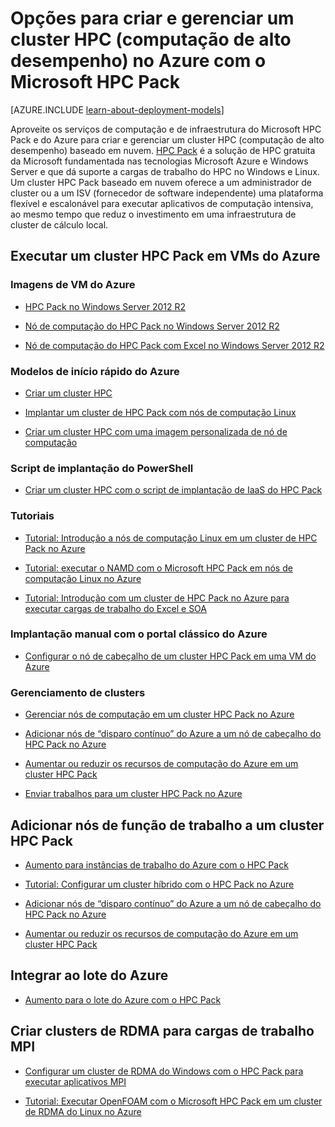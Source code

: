 <properties
 pageTitle="Opções de cluster do HPC Pack na nuvem | Microsoft Azure"
 description="Saiba mais sobre as opções com o Microsoft HPC Pack para criar e gerenciar um cluster HPC (computação de alto desempenho) na nuvem do Azure."
 services="virtual-machines,cloud-services"
 documentationCenter=""
 authors="dlepow"
 manager="timlt"
 editor=""
 tags="azure-resource-manager,azure-service-management,hpc-pack"/>
<tags
ms.service="virtual-machines"
 ms.devlang="na"
 ms.topic="article"
 ms.tgt_pltfrm="vm-multiple"
 ms.workload="big-compute"
 ms.date="10/08/2015"
 ms.author="danlep"/>

# Opções para criar e gerenciar um cluster HPC (computação de alto desempenho) no Azure com o Microsoft HPC Pack

[AZURE.INCLUDE [learn-about-deployment-models](../../includes/learn-about-deployment-models-both-include.md)]


Aproveite os serviços de computação e de infraestrutura do Microsoft HPC Pack e do Azure para criar e gerenciar um cluster HPC (computação de alto desempenho) baseado em nuvem. [HPC Pack](https://technet.microsoft.com/library/jj899572.aspx) é a solução de HPC gratuita da Microsoft fundamentada nas tecnologias Microsoft Azure e Windows Server e que dá suporte a cargas de trabalho do HPC no Windows e Linux. Um cluster HPC Pack baseado em nuvem oferece a um administrador de cluster ou a um ISV (fornecedor de software independente) uma plataforma flexível e escalonável para executar aplicativos de computação intensiva, ao mesmo tempo que reduz o investimento em uma infraestrutura de cluster de cálculo local.


## Executar um cluster HPC Pack em VMs do Azure


### Imagens de VM do Azure

* [HPC Pack no Windows Server 2012 R2](http://azure.microsoft.com/marketplace/partners/microsoft/hpcpack2012r2onwindowsserver2012r2/)

* [Nó de computação do HPC Pack no Windows Server 2012 R2](http://azure.microsoft.com/marketplace/partners/microsoft/hpcpack2012r2computenodeonwindowsserver2012r2/)

* [Nó de computação do HPC Pack com Excel no Windows Server 2012 R2](http://azure.microsoft.com/marketplace/partners/microsoft/hpcpack2012r2computenodewithexcelonwindowsserver2012r2/)

### Modelos de início rápido do Azure

* [Criar um cluster HPC](https://azure.microsoft.com/documentation/templates/create-hpc-cluster/)

* [Implantar um cluster de HPC Pack com nós de computação Linux](https://azure.microsoft.com/documentation/templates/create-hpc-cluster-linux-cn/)

* [Criar um cluster HPC com uma imagem personalizada de nó de computação](https://azure.microsoft.com/documentation/templates/create-hpc-cluster-custom-image/)

### Script de implantação do PowerShell

* [Criar um cluster HPC com o script de implantação de IaaS do HPC Pack](virtual-machines-hpcpack-cluster-powershell-script.md)

### Tutoriais

* [Tutorial: Introdução a nós de computação Linux em um cluster de HPC Pack no Azure](../virtual-machines/virtual-machines-linux-cluster-hpcpack.md)

* [Tutorial: executar o NAMD com o Microsoft HPC Pack em nós de computação Linux no Azure](../virtual-machines/virtual-machines-linux-cluster-hpcpack-namd.md)

* [Tutorial: Introdução com um cluster de HPC Pack no Azure para executar cargas de trabalho do Excel e SOA](../virtual-machines/virtual-machines-excel-cluster-hpcpack.md)



### Implantação manual com o portal clássico do Azure



* [Configurar o nó de cabeçalho de um cluster HPC Pack em uma VM do Azure](virtual-machines-hpcpack-cluster-headnode.md)

### Gerenciamento de clusters

* [Gerenciar nós de computação em um cluster HPC Pack no Azure](virtual-machines-hpcpack-cluster-node-manage.md)

* [Adicionar nós de “disparo contínuo” do Azure a um nó de cabeçalho do HPC Pack no Azure](virtual-machines-hpcpack-cluster-node-burst.md)

* [Aumentar ou reduzir os recursos de computação do Azure em um cluster HPC Pack](virtual-machines-hpcpack-cluster-node-autogrowshrink.md)

* [Enviar trabalhos para um cluster HPC Pack no Azure](virtual-machines-hpcpack-cluster-submit-jobs.md)


## Adicionar nós de função de trabalho a um cluster HPC Pack


* [Aumento para instâncias de trabalho do Azure com o HPC Pack](https://technet.microsoft.com/library/gg481749.aspx)

* [Tutorial: Configurar um cluster híbrido com o HPC Pack no Azure](../cloud-services/cloud-services-setup-hybrid-hpcpack-cluster.md)

* [Adicionar nós de “disparo contínuo” do Azure a um nó de cabeçalho do HPC Pack no Azure](virtual-machines-hpcpack-cluster-node-burst.md)

* [Aumentar ou reduzir os recursos de computação do Azure em um cluster HPC Pack](virtual-machines-hpcpack-cluster-node-autogrowshrink.md)

## Integrar ao lote do Azure 

* [Aumento para o lote do Azure com o HPC Pack](https://technet.microsoft.com/library/mt612877.aspx)

## Criar clusters de RDMA para cargas de trabalho MPI

* [Configurar um cluster de RDMA do Windows com o HPC Pack para executar aplicativos MPI](virtual-machines-windows-hpcpack-cluster-rdma.md)

* [Tutorial: Executar OpenFOAM com o Microsoft HPC Pack em um cluster de RDMA do Linux no Azure](virtual-machines-linux-cluster-hpcpack-openfoam.md)

<!-- * [Set up a Linux RDMA cluster to run MPI applications](virtual-machines-linux-hpcpack-cluster-rdma.md) -->

<!---HONumber=AcomDC_1203_2015-->